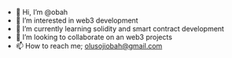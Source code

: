 - 👋 Hi, I’m @obah
- 👀 I’m interested in web3 development
- 🌱 I’m currently learning solidity and smart contract development
- 💞️ I’m looking to collaborate on an web3 projects
- 📫 How to reach me; olusojiobah@gmail.com

<!---
obah/obah is a ✨ special ✨ repository because its `README.md` (this file) appears on your GitHub profile.
You can click the Preview link to take a look at your changes.
--->
